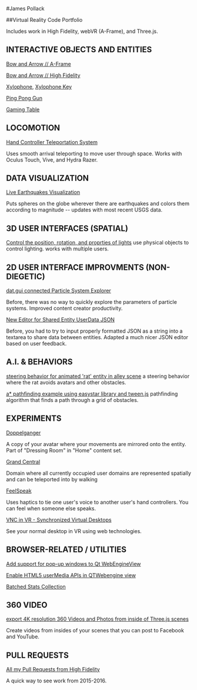 
#James Pollack

##Virtual Reality Code Portfolio

Includes work in High Fidelity, webVR (A-Frame), and Three.js.


INTERACTIVE OBJECTS AND ENTITIES
--------------------------------

[Bow and Arrow // A-Frame](https://github.com/imgntn/jBow)

[Bow and Arrow // High Fidelity](https://github.com/highfidelity/hifi/blob/master/unpublishedScripts/marketplace/bow/bow.js)

[Xylophone](https://github.com/imgntn/jbp-hifi-apps/blob/master/xylophone/createXylophone.js), [Xylophone Key](https://github.com/imgntn/jbp-hifi-apps/blob/master/xylophone/xylophoneKey.js)

[Ping Pong Gun](https://github.com/highfidelity/hifi/blob/master/scripts/tutorials/entity_scripts/pingPongGun.js)

[Gaming Table](https://github.com/imgntn/jbp-hifi-apps/tree/master/gameTable)

LOCOMOTION
----------

[Hand Controller Teleportation System](https://github.com/highfidelity/hifi/blob/master/scripts/system/controllers/teleport.js)

Uses smooth arrival teleporting to move user through space.  Works with Oculus Touch, Vive, and Hydra Razer.


DATA VISUALIZATION
------------------

[Live Earthquakes Visualization](https://github.com/highfidelity/hifi/blob/master/script-archive/data_visualization/earthquakes_live.js)

Puts spheres on the globe wherever there are earthquakes and colors them according to magnitude -- updates with most recent USGS data.


3D USER INTERFACES (SPATIAL)
------------------
[Control the position, rotation, and proprties of lights](https://github.com/highfidelity/hifi/tree/master/script-archive/light_modifier)
use physical objects to control lighting.  works with multiple users.


2D USER INTERFACE IMPROVMENTS (NON-DIEGETIC)
-----------------------------

[dat.gui connected Particle System Explorer](https://github.com/highfidelity/hifi/blob/master/scripts/system/particle_explorer/particleExplorer.js)

Before, there was no way to quickly explore the parameters of particle systems.  Improved content creator productivity.

[New Editor for Shared Entity UserData JSON](https://github.com/highfidelity/hifi/pull/8505)

Before, you had to try to input properly formatted JSON as a string into a textarea to share data between entities.  Adapted a much nicer JSON editor based on user feedback.


A.I. & BEHAVIORS
----------------

[steering behavior for animated 'rat' entity in alley scene](https://github.com/highfidelity/hifi/blob/master/script-archive/drylake/ratSteer.js)
a steering behavior where the rat avoids avatars and other obstacles.

[a* pathfinding example using easystar library and tween.js](https://github.com/highfidelity/hifi/blob/master/script-archive/libraries/easyStarExample.js)
pathfinding algorithm that finds a path through a grid of obstacles.


EXPERIMENTS
-----------
[Doppelganger](https://github.com/highfidelity/hifi/blob/master/script-archive/dressing_room/doppelganger.js) 

A copy of your avatar where your movements are mirrored onto the entity.  Part of "Dressing Room" in "Home" content set.

[Grand Central](https://github.com/imgntn/jbp-hifi-apps/blob/master/grandcentral/main.js)

Domain where all currently occupied user domains are represented spatially and can be teleported into by walking

[FeelSpeak](https://github.com/imgntn/jbp-hifi-apps/tree/master/feelspeak)

Uses haptics to tie one user's voice to another user's hand controllers.  You can feel when someone else speaks.  

[VNC in VR - Synchronized Virtual Desktops](http://blog.highfidelity.com/blog/2016/4/25/vnc-in-vr-synchronized-virtual-desktops)

See your normal desktop in VR using web technologies.  

BROWSER-RELATED / UTILITIES
---------------

[Add support for pop-up windows to Qt WebEngineView](https://github.com/highfidelity/hifi/pull/7143)  

[Enable HTML5 userMedia APIs in QTWebengine view](https://github.com/highfidelity/hifi/pull/7137)

[Batched Stats Collection](https://github.com/highfidelity/hifi/blob/d83600a22ee1579b15acf742e2fa83a84ce9951c/script-archive/example/misc/collectHifiStats.js)

360 VIDEO
---------
[export 4K resolution 360 Videos and Photos from inside of Three.js scenes](https://github.com/imgntn/j360)

Create videos from insides of your scenes that you can post to Facebook and YouTube.


PULL REQUESTS
-------------
[All my Pull Requests from High Fidelity](https://github.com/highfidelity/hifi/pulls?utf8=%E2%9C%93&q=is%3Apr%20is%3Aclosed%20author%3Aimgntn)

A quick way to see work from 2015-2016.